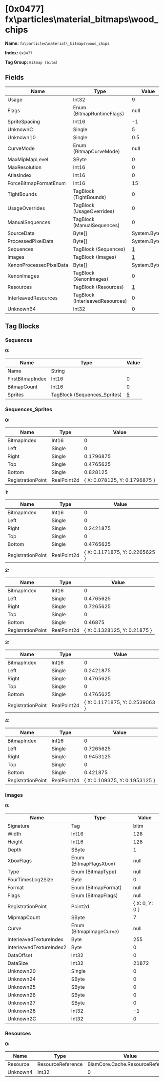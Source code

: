 # [0x0477] fx\particles\material\_bitmaps\wood_chips

**Name:** ```fx\particles\material\_bitmaps\wood_chips```

**Index:** ```0x0477```

**Tag Group:** ```Bitmap (bitm)```

## Fields

Name	| Type	| Value
---	|---	|---	|
Usage	|Int32	|9
Flags	|Enum (BitmapRuntimeFlags)	|null
SpriteSpacing	|Int16	|-1
UnknownC	|Single	|5
Unknown10	|Single	|0.5
CurveMode	|Enum (BitmapCurveMode)	|null
MaxMipMapLevel	|SByte	|0
MaxResolution	|Int16	|0
AtlasIndex	|Int16	|0
ForceBitmapFormatEnum	|Int16	|15
TightBounds	|TagBlock (TightBounds)	|0
UsageOverrides	|TagBlock (UsageOverrides)	|0
ManualSequences	|TagBlock (ManualSequences)	|0
SourceData	|Byte[]	|System.Byte[]
ProcessedPixelData	|Byte[]	|System.Byte[]
Sequences	|TagBlock (Sequences)	|[1](#sequences)
Images	|TagBlock (Images)	|[1](#images)
XenonProcessedPixelData	|Byte[]	|System.Byte[]
XenonImages	|TagBlock (XenonImages)	|0
Resources	|TagBlock (Resources)	|[1](#resources)
InterleavedResources	|TagBlock (InterleavedResources)	|0
UnknownB4	|Int32	|0


## Tag Blocks

### Sequences

**0:**

Name	| Type	| Value
---	|---	|---	|
Name	|String	|
FirstBitmapIndex	|Int16	|0
BitmapCount	|Int16	|0
Sprites	|TagBlock (Sequences_Sprites)	|[5](#sequences_sprites)


### Sequences_Sprites

**0:**

Name	| Type	| Value
---	|---	|---	|
BitmapIndex	|Int16	|0
Left	|Single	|0
Right	|Single	|0.1796875
Top	|Single	|0.4765625
Bottom	|Single	|0.828125
RegistrationPoint	|RealPoint2d	|{ X: 0.078125, Y: 0.1796875 }


**1:**

Name	| Type	| Value
---	|---	|---	|
BitmapIndex	|Int16	|0
Left	|Single	|0
Right	|Single	|0.2421875
Top	|Single	|0
Bottom	|Single	|0.4765625
RegistrationPoint	|RealPoint2d	|{ X: 0.1171875, Y: 0.2265625 }


**2:**

Name	| Type	| Value
---	|---	|---	|
BitmapIndex	|Int16	|0
Left	|Single	|0.4765625
Right	|Single	|0.7265625
Top	|Single	|0
Bottom	|Single	|0.46875
RegistrationPoint	|RealPoint2d	|{ X: 0.1328125, Y: 0.21875 }


**3:**

Name	| Type	| Value
---	|---	|---	|
BitmapIndex	|Int16	|0
Left	|Single	|0.2421875
Right	|Single	|0.4765625
Top	|Single	|0
Bottom	|Single	|0.4765625
RegistrationPoint	|RealPoint2d	|{ X: 0.1171875, Y: 0.2539063 }


**4:**

Name	| Type	| Value
---	|---	|---	|
BitmapIndex	|Int16	|0
Left	|Single	|0.7265625
Right	|Single	|0.9453125
Top	|Single	|0
Bottom	|Single	|0.421875
RegistrationPoint	|RealPoint2d	|{ X: 0.109375, Y: 0.1953125 }


### Images

**0:**

Name	| Type	| Value
---	|---	|---	|
Signature	|Tag	|bitm
Width	|Int16	|128
Height	|Int16	|128
Depth	|SByte	|1
XboxFlags	|Enum (BitmapFlagsXbox)	|null
Type	|Enum (BitmapType)	|null
FourTimesLog2Size	|Byte	|0
Format	|Enum (BitmapFormat)	|null
Flags	|Enum (BitmapFlags)	|null
RegistrationPoint	|Point2d	|{ X: 0, Y: 0 }
MipmapCount	|SByte	|7
Curve	|Enum (BitmapImageCurve)	|null
InterleavedTextureIndex	|Byte	|255
InterleavedTextureIndex2	|Byte	|0
DataOffset	|Int32	|0
DataSize	|Int32	|21872
Unknown20	|Single	|0
Unknown24	|SByte	|0
Unknown25	|SByte	|0
Unknown26	|SByte	|0
Unknown27	|SByte	|0
Unknown28	|Int32	|-1
Unknown2C	|Int32	|0


### Resources

**0:**

Name	| Type	| Value
---	|---	|---	|
Resource	|ResourceReference	|BlamCore.Cache.ResourceReference
Unknown4	|Int32	|0


